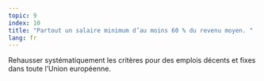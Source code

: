 ```yaml
---
topic: 9
index: 10
title: "Partout un salaire minimum d’au moins 60 % du revenu moyen. "
lang: fr
---
```

Rehausser systématiquement les critères pour des emplois décents et fixes dans
toute l’Union européenne.
